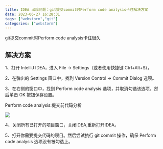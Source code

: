```yaml
---
title: IDEA 出现问题：git提交commit时Perform code analysis卡住解决方案
date: 2023-06-27 16:28:31
tags: ["webstorm","git"]
categories: ["webstorm"]
---
```


git提交commit时Perform code analysis卡住很久

## 解决方案
1、打开 IntelliJ IDEA，进入 File -> Settings（或者使用快捷键 Ctrl+Alt+S）。

2、在弹出的 Settings 窗口中，找到 Version Control -> Commit Dialog 选项。

3、在右侧的窗口中，找到 Perform code analysis 选项，并取消勾选该选项。然后单击 OK 按钮保存设置。

Perform code analysis:提交前代码分析

![](https://oss-wuhan.sangforcloud.com:12000/jhtech-fileserver-bucket/crm/68/954ad45cb4584dee88258887e904e879.png "")

4、关闭所有已打开的项目窗口，关闭IDEA,重新打开IDEA。

5、打开你需要提交代码的项目。然后尝试执行 git commit 操作，确保 Perform code analysis 选项没有被勾选上。
